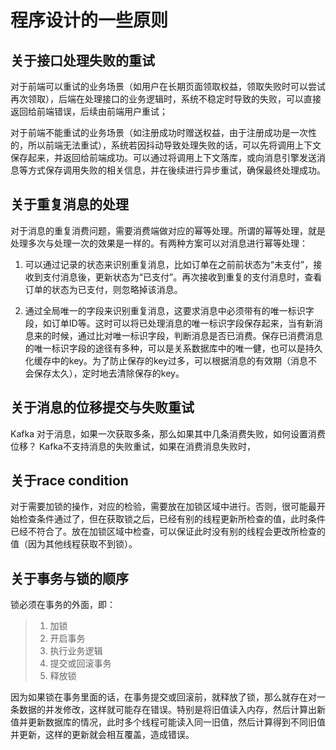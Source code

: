 # 程序设计的一些原则

## 关于接口处理失败的重试
对于前端可以重试的业务场景（如用户在长期页面领取权益，领取失败时可以尝试再次领取），后端在处理接口的业务逻辑时，系统不稳定时导致的失败，可以直接返回给前端错误，后续由前端用户重试；

对于前端不能重试的业务场景（如注册成功时赠送权益，由于注册成功是一次性的，所以前端无法重试），系统若因抖动导致处理失败的话，可以先将调用上下文保存起来，并返回给前端成功。可以通过将调用上下文落库，或向消息引擎发送消息等方式保存调用失败的相关信息，并在後续进行异步重试，确保最终处理成功。

## 关于重复消息的处理
对于消息的重复消费问题，需要消费端做对应的幂等处理。所谓的幂等处理，就是处理多次与处理一次的效果是一样的。有两种方案可以对消息进行幂等处理：

1. 可以通过记录的状态来识别重复消息，比如订单在之前前状态为“未支付”，接收到支付消息後，更新状态为“已支付”。再次接收到重复的支付消息时，查看订单的状态为已支付，则忽略掉该消息。

2. 通过全局唯一的字段来识别重复消息，这要求消息中必须带有的唯一标识字段，如订单ID等。这时可以将已处理消息的唯一标识字段保存起来，当有新消息来的时候，通过比对唯一标识字段，判断消息是否已消费。保存已消费消息的唯一标识字段的途径有多种，可以是关系数据库中的唯一健，也可以是持久化缓存中的key。为了防止保存的key过多，可以根据消息的有效期（消息不会保存太久），定时地去清除保存的key。

## 关于消息的位移提交与失败重试
Kafka
对于消息，如果一次获取多条，那么如果其中几条消费失败，如何设置消费位移？
Kafka不支持消息的失败重试，如果在消费消息失败时，


## 关于race condition
对于需要加锁的操作，对应的检验，需要放在加锁区域中进行。否则，很可能最开始检查条件通过了，但在获取锁之后，已经有别的线程更新所检查的值，此时条件已经不符合了。放在加锁区域中检查，可以保证此时没有别的线程会更改所检查的值（因为其他线程获取不到锁）。

## 关于事务与锁的顺序
锁必须在事务的外面，即：
> 1. 加锁
> 2. 开启事务
> 3. 执行业务逻辑
> 4. 提交或回滚事务
> 5. 释放锁

因为如果锁在事务里面的话，在事务提交或回滚前，就释放了锁，那么就存在对一条数据的并发修改，这样就可能存在错误。特别是将旧值读入内存，然后计算出新值并更新数据库的情况，此时多个线程可能读入同一旧值，然后计算得到不同旧值并更新，这样的更新就会相互覆盖，造成错误。
